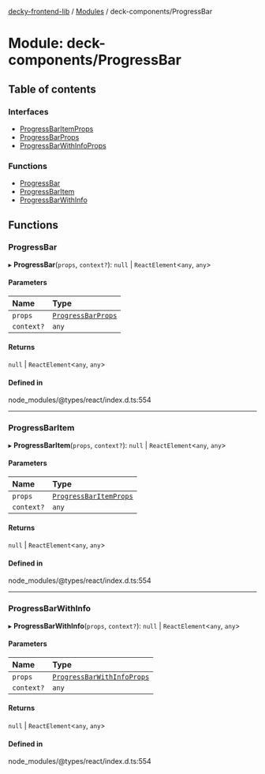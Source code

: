 [decky-frontend-lib](../README.md) / [Modules](../modules.md) / deck-components/ProgressBar

# Module: deck-components/ProgressBar

## Table of contents

### Interfaces

- [ProgressBarItemProps](../interfaces/deck_components_ProgressBar.ProgressBarItemProps.md)
- [ProgressBarProps](../interfaces/deck_components_ProgressBar.ProgressBarProps.md)
- [ProgressBarWithInfoProps](../interfaces/deck_components_ProgressBar.ProgressBarWithInfoProps.md)

### Functions

- [ProgressBar](deck_components_ProgressBar.md#progressbar)
- [ProgressBarItem](deck_components_ProgressBar.md#progressbaritem)
- [ProgressBarWithInfo](deck_components_ProgressBar.md#progressbarwithinfo)

## Functions

### ProgressBar

▸ **ProgressBar**(`props`, `context?`): ``null`` \| `ReactElement`<`any`, `any`\>

#### Parameters

| Name | Type |
| :------ | :------ |
| `props` | [`ProgressBarProps`](../interfaces/deck_components_ProgressBar.ProgressBarProps.md) |
| `context?` | `any` |

#### Returns

``null`` \| `ReactElement`<`any`, `any`\>

#### Defined in

node_modules/@types/react/index.d.ts:554

___

### ProgressBarItem

▸ **ProgressBarItem**(`props`, `context?`): ``null`` \| `ReactElement`<`any`, `any`\>

#### Parameters

| Name | Type |
| :------ | :------ |
| `props` | [`ProgressBarItemProps`](../interfaces/deck_components_ProgressBar.ProgressBarItemProps.md) |
| `context?` | `any` |

#### Returns

``null`` \| `ReactElement`<`any`, `any`\>

#### Defined in

node_modules/@types/react/index.d.ts:554

___

### ProgressBarWithInfo

▸ **ProgressBarWithInfo**(`props`, `context?`): ``null`` \| `ReactElement`<`any`, `any`\>

#### Parameters

| Name | Type |
| :------ | :------ |
| `props` | [`ProgressBarWithInfoProps`](../interfaces/deck_components_ProgressBar.ProgressBarWithInfoProps.md) |
| `context?` | `any` |

#### Returns

``null`` \| `ReactElement`<`any`, `any`\>

#### Defined in

node_modules/@types/react/index.d.ts:554
